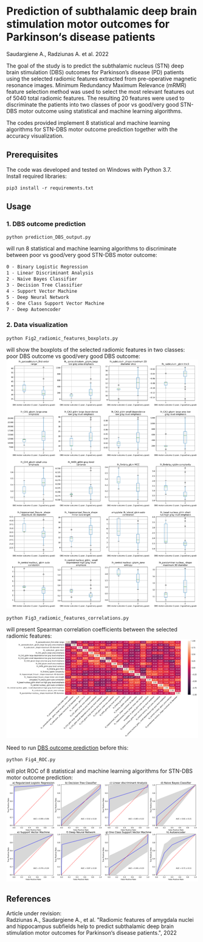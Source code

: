 # Prediction of subthalamic deep brain stimulation motor outcomes for Parkinson‘s disease patients

Saudargiene A., Radziunas A. et al. 2022

The goal of the study is to predict the subthalamic nucleus (STN) deep brain stimulation (DBS) outcomes for Parkinson’s disease (PD) patients using the selected radiomic features extracted from pre-operative magnetic resonance images. Minimum Redundancy Maximum Relevance (mRMR) feature selection method was used to select the most relevant features out of 5040 total radiomic features. The resulting 20 features were used to discriminate the patients into two classes of poor vs good/very good STN-DBS motor outcome using statistical and machine learning algorithms.

The codes provided implement 8 statistical and machine learning algorithms for STN-DBS motor outcome prediction together with the accuracy visualization. 

## Prerequisites

The code was developed and tested on Windows with Python 3.7.  
Install required libraries:
```
pip3 install -r requirements.txt
```

## Usage

### 1. DBS outcome prediction

```
python prediction_DBS_output.py 
```
will run 8 statistical and machine learning algorithms to discriminate between poor vs good/very good STN-DBS motor outcome:

```
0 - Binary Logistic Regression
1 - Linear Discriminant Analysis
2 - Naive Bayes Classifier
3 - Decision Tree Classifier
4 - Support Vector Machine
5 - Deep Neural Network
6 - One Class Support Vector Machine
7 - Deep Autoencoder
```

### 2. Data visualization 

```
python Fig2_radiomic_features_boxplots.py
```
will show the boxplots of the selected radiomic features in two classes: poor DBS outcome vs good/very good DBS outcome:
![Fig2_radiomic_features_boxplots](figures/Fig2_radiomic_features_boxplots.png)

```
python Fig3_radiomic_features_correlations.py
```
will present Spearman correlation coefficients between the selected radiomic features:
![Fig3_radiomic_features_correlations](figures/Fig3_radiomic_features_correlations.png)


Need to run [DBS outcome prediction](#1-dbs-outcome-prediction) before this:
```
python Fig4_ROC.py
```
will plot ROC of 8 statistical and machine learning algorithms for STN-DBS motor outcome prediction:
![Fig4_ROC](figures/Fig4_ROC.png)

## References
Article under revision:  
Radziunas A., Saudargiene A., et al. "Radiomic features of amygdala nuclei and hippocampus subfields help to predict subthalamic deep brain stimulation motor outcomes for Parkinson‘s disease patients.", 2022

